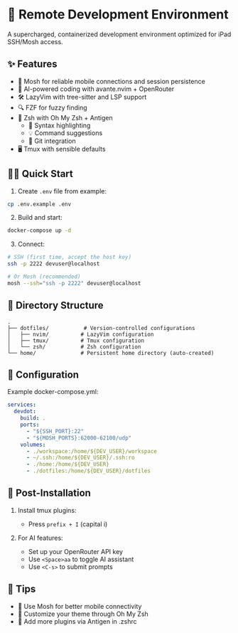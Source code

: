 # 🚀 Remote Development Environment

A supercharged, containerized development environment optimized for iPad SSH/Mosh access.

## ✨ Features

- 🔄 Mosh for reliable mobile connections and session persistence
- 🧠 AI-powered coding with avante.nvim + OpenRouter
- 🛠️ LazyVim with tree-sitter and LSP support
- 🔍 FZF for fuzzy finding
- 🐚 Zsh with Oh My Zsh + Antigen
  - 🎨 Syntax highlighting
  - 💡 Command suggestions
  - 🔧 Git integration
- 🖥️ Tmux with sensible defaults

## 🏃‍♂️ Quick Start

1. Create `.env` file from example:
```bash
cp .env.example .env
```

2. Build and start:
```bash
docker-compose up -d
```

3. Connect:
```bash
# SSH (first time, accept the host key)
ssh -p 2222 devuser@localhost

# Or Mosh (recommended)
mosh --ssh="ssh -p 2222" devuser@localhost
```

## 📁 Directory Structure
```
.
├── dotfiles/           # Version-controlled configurations
│   ├── nvim/          # LazyVim configuration
│   ├── tmux/          # Tmux configuration
│   └── zsh/           # Zsh configuration
└── home/              # Persistent home directory (auto-created)
```

## 🔧 Configuration

Example docker-compose.yml:
```yaml
services:
  devdot:
    build: .
    ports:
      - "${SSH_PORT}:22"
      - "${MOSH_PORTS}:62000-62100/udp"
    volumes:
      - ./workspace:/home/${DEV_USER}/workspace
      - ~/.ssh:/home/${DEV_USER}/.ssh:ro
      - ./home:/home/${DEV_USER}
      - ./dotfiles:/home/${DEV_USER}/dotfiles
```

## 🎯 Post-Installation

1. Install tmux plugins:
   - Press `prefix + I` (capital i)

2. For AI features:
   - Set up your OpenRouter API key
   - Use `<Space>aa` to toggle AI assistant
   - Use `<C-s>` to submit prompts

## 🌟 Tips

- 🔄 Use Mosh for better mobile connectivity
- 🎨 Customize your theme through Oh My Zsh
- 🔌 Add more plugins via Antigen in .zshrc
